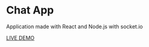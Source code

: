 <h1>Chat App</h1>

<p>Application made with React and Node.js with socket.io</p>

<a href="https://chatapp-56257.firebaseapp.com">LIVE DEMO</a>
